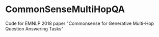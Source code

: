 # CommonSenseMultiHopQA
Code for EMNLP 2018 paper "Commonsense for Generative Multi-Hop Question Answering Tasks"
